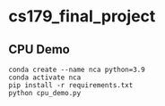 # cs179_final_project
## CPU Demo
```
conda create --name nca python=3.9
conda activate nca
pip install -r requirements.txt
python cpu_demo.py
```
